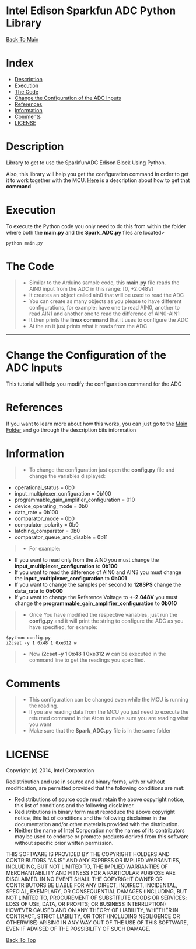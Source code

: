 Intel Edison Sparkfun ADC Python Library
===================

[Back To Main](../README.md)

Index
=================

  * [Description](#description)
  * [Execution](#execution)
  * [The Code](#the-code)
  * [Change the Configuration of the ADC Inputs](#change-the-configuration-of-the-adc-inputs)
   * [References](#references)
   * [Information](#information)
   * [Comments](#comments)
  * [LICENSE](#license)

Description
===================
Library to get to use the SparkfunADC Edison Block Using Python. 

Also, this library will help you get the configuration command in order to get it to work together with the MCU. [Here](#change-the-configuration-of-the-adc-inputs) is a description about how to get that **command**

Execution
===================
To execute the Python code you only need to do this from within the folder where both the **main.py** and the **Spark_ADC.py** files are located>
```
python main.py
```
	
The Code
=================
> - Similar to the Arduino sample code, this **main.py** file reads the AIN0 input from the ADC in this range: [0, +2.048V]
> - It creates an object called ain0 that will be used to read the ADC
> - You can create as many objects as you please to have different configurations, for example: have one to read AIN0, another to read AIN1 and another one to read the difference of AIN0-AIN1
> - It then prints the **linux command** that it uses to configure the ADC 
> - At the en it just prints what it reads from the ADC

___
Change the Configuration of the ADC Inputs
===================
This tutorial will help you modify the configuration command for the ADC 

References
=================
If you want to learn more about how this works, you can just go to the [Main Folder](https://github.com/humberto-garza/SparkFunEdisonADC) and go through the description bits information


Information
=================
> - To change the configuration just open the **config.py** file and change the variables displayed:
 - operational_status =						 0b0
 - input_multiplexer_configuration =			 0b100
 - programmable_gain_amplifier_configuration = 010
 - device_operating_mode =					 0b0
 - data_rate =								 0b100
 - comparator_mode = 							 0b0
 - compulator_polarity = 						 0b0
 - latching_comparator	=					 0b0
 - comparator_queue_and_disable =			 	 0b11

> - For example:
 - If you want to read only from the AIN0 you must change the **input_multiplexer_configuration** to **0b100**
 - If you want to read the difference of AIN0 and AIN3 you must change the **input_multiplexer_configuration** to **0b001**
 - If you want to change the samples per second to **128SPS** change the **data_rate** to **0b000**
 - If you want to change the Reference Voltage to **+-2.048V** you must change the **programmable_gain_amplifier_configuration** to **0b010**

> - Once You have modified the respective variables, just run the **config.py** and it will print the string to configure the ADC as you have specified, for example:
```
$python config.py
i2cset -y 1 0x48 1 0xe312 w
```
> - Now **i2cset -y 1 0x48 1 0xe312 w** can be executed in the command line to get the readings you specified.


Comments
=================
> - This configuration can be changed even while the MCU is running the reading.
> - If you are reading data from the MCU you just need to execute the returned command in the Atom to make sure you are reading what you want
> - Make sure that the **Spark_ADC.py** file is in the same folder

LICENSE
=================

Copyright (c) 2014, Intel Corporation

Redistribution and use in source and binary forms, with or without modification,
are permitted provided that the following conditions are met:

* Redistributions of source code must retain the above copyright notice,
  this list of conditions and the following disclaimer.
* Redistributions in binary form must reproduce the above copyright notice,
  this list of conditions and the following disclaimer in the documentation
  and/or other materials provided with the distribution.
* Neither the name of Intel Corporation nor the names of its contributors
  may be used to endorse or promote products derived from this software
  without specific prior written permission.

THIS SOFTWARE IS PROVIDED BY THE COPYRIGHT HOLDERS AND CONTRIBUTORS "AS IS" AND
ANY EXPRESS OR IMPLIED WARRANTIES, INCLUDING, BUT NOT LIMITED TO, THE IMPLIED
WARRANTIES OF MERCHANTABILITY AND FITNESS FOR A PARTICULAR PURPOSE ARE
DISCLAIMED. IN NO EVENT SHALL THE COPYRIGHT OWNER OR CONTRIBUTORS BE LIABLE FOR
ANY DIRECT, INDIRECT, INCIDENTAL, SPECIAL, EXEMPLARY, OR CONSEQUENTIAL DAMAGES
(INCLUDING, BUT NOT LIMITED TO, PROCUREMENT OF SUBSTITUTE GOODS OR SERVICES;
LOSS OF USE, DATA, OR PROFITS; OR BUSINESS INTERRUPTION) HOWEVER CAUSED AND ON
ANY THEORY OF LIABILITY, WHETHER IN CONTRACT, STRICT LIABILITY, OR TORT
(INCLUDING NEGLIGENCE OR OTHERWISE) ARISING IN ANY WAY OUT OF THE USE OF THIS
SOFTWARE, EVEN IF ADVISED OF THE POSSIBILITY OF SUCH DAMAGE.


[Back To Top](#intel-edison-sparkfun-adc-python-library)
